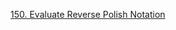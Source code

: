 [150. Evaluate Reverse Polish Notation](https://leetcode.com/problems/evaluate-reverse-polish-notation/)